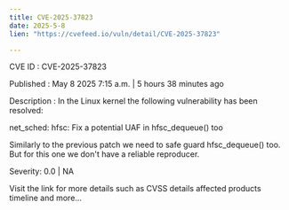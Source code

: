 ```yaml
---
title: CVE-2025-37823
date: 2025-5-8
lien: "https://cvefeed.io/vuln/detail/CVE-2025-37823"

---
```


CVE ID : CVE-2025-37823

Published :  May 8
2025
7:15 a.m. | 5 hours
38 minutes ago

Description : In the Linux kernel
the following vulnerability has been resolved:

net_sched: hfsc: Fix a potential UAF in hfsc_dequeue() too

Similarly to the previous patch
we need to safe guard hfsc_dequeue()
too. But for this one
we don't have a reliable reproducer.

Severity: 0.0 | NA

Visit the link for more details
such as CVSS details
affected products
timeline
and more...
